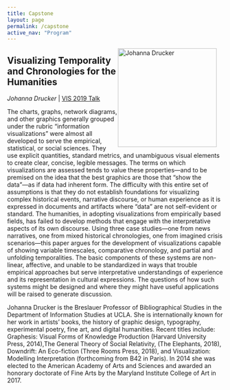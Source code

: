 ```yaml
---
title: Capstone
layout: page
permalink: /capstone
active_nav: "Program"
---
```


<img src="{{ 'assets/speakers/johanna-drucker.jpeg' | relative_url }}"
  alt="Johanna Drucker" 
  style="float: right; margin-right: 16px;"
  width="230px" >

<!--  <p>
    <strong>Friday, October 26, 2018</strong><br>
    <strong>Time: 11:00 am</strong><br>
    <strong>Location: Conv 1, Sec C</strong>
  </p>
  
  [Video Presentation](https://vimeo.com/304098835)
-->

## Visualizing Temporality and Chronologies for the Humanities
*Johanna Drucker*  | [VIS 2019 Talk](https://vimeo.com/369216256)

The charts, graphs, network diagrams, and other graphics generally grouped under the rubric “information visualizations” were almost all developed to serve the empirical, statistical, or social sciences. They use explicit quantities, standard metrics, and unambiguous visual elements to create clear, concise, legible messages. The terms on which visualizations are assessed tends to value these properties—and to be premised on the idea that the best graphics are those that “show the data”—as if data had inherent form. The difficulty with this entire set of assumptions is that they do not establish foundations for visualizing complex historical events, narrative discourse, or human experience as it is expressed in documents and artifacts where “data” are not self-evident or standard. The humanities, in adopting visualizations from empirically based fields, has failed to develop methods that engage with the interpretative aspects of its own discourse. Using three case studies—one from news narratives, one from mixed historical chronologies, one from imagined crisis scenarios—this paper argues for the development of visualizations capable of showing variable timescales, comparative chronology, and partial and unfolding temporalities. The basic components of these systems are non-linear, affective, and unable to be standardized in ways that trouble empirical approaches but serve interpretative understandings of experience and its representation in cultural expressions. The questions of how such systems might be designed and where they might have useful applications will be raised to generate discussion.

Johanna Drucker is the Breslauer Professor of Bibliographical Studies in the Department of Information Studies at UCLA. She is internationally known for her work in artists’ books, the history of graphic design, typography, experimental poetry, fine art, and digital humanities. Recent titles include: Graphesis: Visual Forms of Knowledge Production (Harvard University Press, 2014),The General Theory of Social Relativity, (The Elephants, 2018), Downdrift: An Eco-fiction (Three Rooms Press, 2018), and Visualization: Modelling Interpretation (forthcoming from B42 in Paris). In 2014 she was elected to the American Academy of Arts and Sciences and awarded an honorary doctorate of Fine Arts by the Maryland Institute College of Art in 2017.

